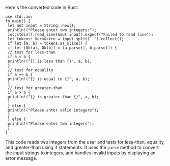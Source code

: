 Here's the converted code in Rust:
```
use std::io;
fn main() {
 let mut input = String::new();
 println!("Please enter two integers:");
 io::stdin().read_line(&mut input).expect("Failed to read line");
 let tokens: Vec<&str> = input.split(' ').collect();
 if let [a, b] = tokens.as_slice() {
 if let (Ok(a), Ok(b)) = (a.parse(), b.parse()) {
 // test for less-than
 if a < b {
 println!("{} is less than {}", a, b);
 }
 // test for equality
 if a == b {
 println!("{} is equal to {}", a, b);
 }
 // test for greater-than
 if a > b {
 println!("{} is greater than {}", a, b);
 }
 } else {
 println!("Please enter valid integers");
 }
 } else {
 println!("Please enter two integers");
 }
}
```
This code reads two integers from the user and tests for less-than, equality, and greater-than using if statements. It uses the `parse` method to convert the input strings to integers, and handles invalid inputs by displaying an error message.

